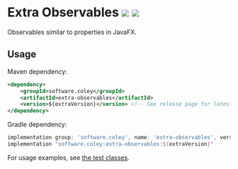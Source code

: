 # Extra Observables [![](https://jitpack.io/v/Col-E/ExtraObservables.svg)](https://jitpack.io/#Col-E/ExtraObservables) ![](https://github.com/Col-E/ExtraObservables/actions/workflows/display_test_results.yml/badge.svg)

Observables similar to properties in JavaFX.

## Usage

Maven dependency:
```xml
<dependency>
    <groupId>software.coley</groupId>
    <artifactId>extra-observables</artifactId>
    <version>${extraVersion}</version> <!-- See release page for latest version -->
</dependency>
```

Gradle dependency:
```groovy
implementation group: 'software.coley', name: 'extra-observables', version: extraVersion
implementation "software.coley:extra-observables:${extraVersion}"
```

For usage examples, see [the test classes](src/test/java/software/coley/observables).